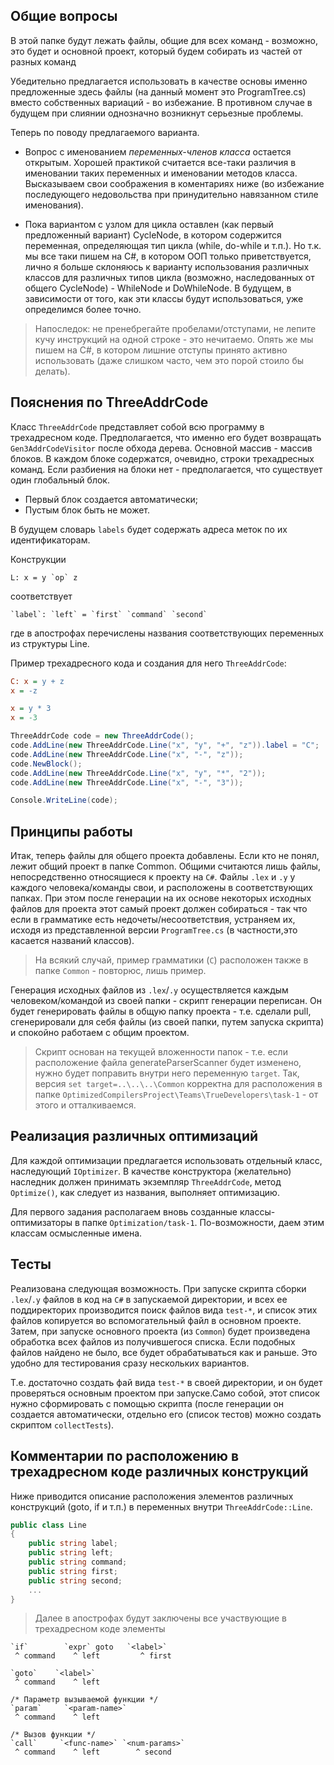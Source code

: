 ## Общие вопросы

В этой папке будут лежать файлы, общие для всех команд - возможно, это будет и основной проект, который будем собирать из частей от разных команд

Убедительно предлагается использовать в качестве основы именно предложенные здесь файлы (на данный момент это ProgramTree.cs) вместо собственных вариаций - во избежание.
В противном случае в будущем при слиянии однозначно возникнут серьезные проблемы.

Теперь по поводу предлагаемого варианта.

- Вопрос с именованием _переменных-членов класса_ остается открытым. Хорошей практикой считается все-таки различия в именовании таких переменных и именовании методов класса. Высказываем свои соображения в коментариях ниже (во избежание последующего недовольства при принудительно навязанном стиле именования).

- Пока вариантом с узлом для цикла оставлен (как первый предложенный вариант) CycleNode, в котором содержится переменная, определяющая тип цикла (while, do-while и т.п.). Но т.к. мы все таки пишем на C#, в котором ООП только приветствуется, лично я больше склоняюсь к варианту использования различных классов для различных типов цикла (возможно, наследованных от общего CycleNode) - WhileNode и DoWhileNode. В будущем, в зависимости от того, как эти классы будут использоваться, уже определимся более точно.

> Напоследок: не пренебрегайте пробелами/отступами, не лепите кучу инструкций на одной строке - это нечитаемо. Опять же мы пишем на C#, в котором лишние отступы принято активно использовать (даже слишком часто, чем это порой стоило бы делать).

## Пояснения по ThreeAddrCode

Класс `ThreeAddrCode` представляет собой всю программу в трехадресном коде. Предполагается, что именно его будет возвращать `Gen3AddrCodeVisitor` после обхода дерева. Основной массив - массив блоков. В каждом блоке содержатся, очевидно, строки трехадресных команд. Если разбиения на блоки нет - предполагается, что существует один глобальный блок.

- Первый блок создается автоматически;
- Пустым блок быть не может.

В будущем словарь `labels` будет содержать адреса меток по их идентификаторам.

Конструкции
```
L: x = y `op` z
```
соответствует
```
`label`: `left` = `first` `command` `second`
```
где в апострофах перечислены названия соответствующих переменных из структуры Line.

Пример трехадресного кода и создания для него `ThreeAddrCode`:
```ini
C: x = y + z
x = -z

x = y * 3
x = -3
```

```cs
ThreeAddrCode code = new ThreeAddrCode();
code.AddLine(new ThreeAddrCode.Line("x", "y", "+", "z")).label = "C";
code.AddLine(new ThreeAddrCode.Line("x", "-", "z"));
code.NewBlock();
code.AddLine(new ThreeAddrCode.Line("x", "y", "*", "2"));
code.AddLine(new ThreeAddrCode.Line("x", "-", "3"));

Console.WriteLine(code);
```

## Принципы работы

Итак, теперь файлы для общего проекта добавлены. Если кто не понял, лежит общий проект в папке Common. Общими считаются лишь файлы, непосредственно относящиеся к проекту на `C#`. Файлы `.lex` и `.y` у каждого человека/команды свои, и расположены в соответствующих папках. При этом после генерации на их основе некоторых исходных файлов для проекта этот самый проект должен собираться - так что если в грамматике есть недочеты/несоответствия, устраняем их, исходя из представленной версии `ProgramTree.cs` (в частности,это касается названий классов).

> На всякий случай, пример грамматики (`C`) расположен также в папке `Common` - повторюс, лишь пример.

Генерация исходных файлов из `.lex`/`.y` осуществляется каждым человеком/командой из своей папки - скрипт генерации переписан. Он будет генерировать файлы в общую папку проекта - т.е. сделали pull, сгенерировали для себя файлы (из своей папки, путем запуска скрипта) и спокойно работаем с общим проектом.

> Скрипт основан на текущей вложенности папок - т.е. если расположение файла generateParserScanner будет изменено, нужно будет поправить внутри него переменную `target`. Так, версия `set target=..\..\..\Common` корректна для расположения в папке `OptimizedCompilersProject\Teams\TrueDevelopers\task-1` - от этого и отталкиваемся.

## Реализация различных оптимизаций

Для каждой оптимизации предлагается использовать отдельный класс, наследующий `IOptimizer`. В качестве конструктора (желательно) наследник должен принимать экземпляр `ThreeAddrCode`, метод `Optimize()`, как следует из названия, выполняет оптимизацию.

Для первого задания располагаем вновь созданные классы-оптимизаторы в папке `Optimization/task-1`. По-возможности, даем этим классам осмысленные имена.

## Тесты

Реализована следующая возможность. При запуске скрипта сборки `.lex`/`.y` файлов в код на `C#` в запускаемой директории, и всех ее поддиректорих производится поиск файлов вида `test-*`, и список этих файлов копируется во вспомогательный файл в основном проекте. Затем, при запуске основного проекта (из `Common`) будет произведена обработка всех файлов из получившегося списка. Если подобных файлов найдено не было, все будет обрабатываться как и раньше. Это удобно для тестирования сразу нескольких вариантов.

Т.е. достаточно создать фай вида `test-*` в своей директории, и он будет проверяться основным проектом при запуске.Само собой, этот список нужно сформировать с помощью скрипта (после генерации он создается автоматически, отдельно его (список тестов) можно создать скриптом `collectTests`).

## Комментарии по расположению в трехадресном коде различных конструкций

Ниже приводится описание расположения элементов различных конструкций (goto, if и т.п.) в переменных внутри `ThreeAddrCode::Line`.
```cs
public class Line
{
    public string label;
    public string left;
    public string command;
    public string first;
    public string second;
    ...
}
```

>Далее в апострофах будут заключены все участвующие в трехадресном коде элементы

```
`if`        `expr` goto   `<label>`
 ^ command    ^ left         ^ first
```
```
`goto`    `<label>`
 ^ command    ^ left
```
```
/* Параметр вызываемой функции */
`param`     `<param-name>`
 ^ command    ^ left
```
```
/* Вызов функции */
`call`     `<func-name>` `<num-params>`
 ^ command    ^ left        ^ second
```
